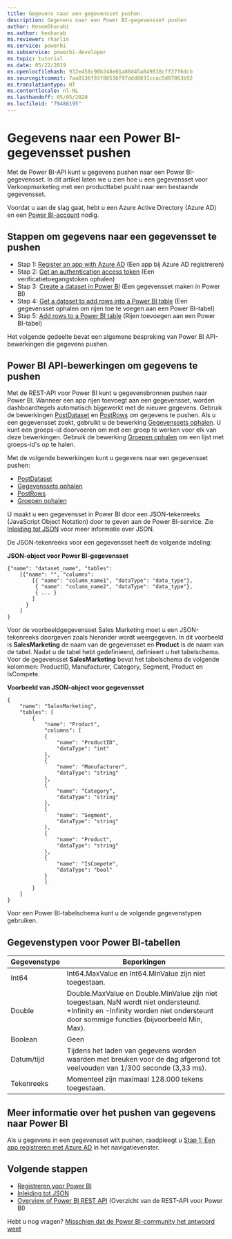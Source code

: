 ```yaml
---
title: Gegevens naar een gegevensset pushen
description: Gegevens naar een Power BI-gegevensset pushen
author: KesemSharabi
ms.author: kesharab
ms.reviewer: rkarlin
ms.service: powerbi
ms.subservice: powerbi-developer
ms.topic: tutorial
ms.date: 05/22/2019
ms.openlocfilehash: 932e458c90b248e01a88d45a849838cff27f6dcb
ms.sourcegitcommit: 7aa0136f93f88516f97ddd8031ccac5d07863b92
ms.translationtype: HT
ms.contentlocale: nl-NL
ms.lasthandoff: 05/05/2020
ms.locfileid: "79488195"
---
```

# <a name="push-data-into-a-power-bi-dataset"></a>Gegevens naar een Power BI-gegevensset pushen

Met de Power BI-API kunt u gegevens pushen naar een Power BI-gegevensset. In dit artikel laten we u zien hoe u een gegevensset voor Verkoopmarketing met een producttabel pusht naar een bestaande gegevensset.

Voordat u aan de slag gaat, hebt u een Azure Active Directory (Azure AD) en een [Power BI-account](../embedded/create-an-azure-active-directory-tenant.md) nodig.

## <a name="steps-to-push-data-into-a-dataset"></a>Stappen om gegevens naar een gegevensset te pushen

* Stap 1: [Register an app with Azure AD](../embedded/register-app.md) (Een app bij Azure AD registreren)
* Stap 2: [Get an authentication access token](walkthrough-push-data-get-token.md) (Een verificatietoegangstoken ophalen)
* Stap 3: [Create a dataset in Power BI](walkthrough-push-data-create-dataset.md) (Een gegevensset maken in Power BI)
* Stap 4: [Get a dataset to add rows into a Power BI table](walkthrough-push-data-get-datasets.md) (Een gegevensset ophalen om rijen toe te voegen aan een Power BI-tabel)
* Stap 5: [Add rows to a Power BI table](walkthrough-push-data-add-rows.md) (Rijen toevoegen aan een Power BI-tabel)

Het volgende gedeelte bevat een algemene bespreking van Power BI API-bewerkingen die gegevens pushen.

## <a name="power-bi-api-operations-to-push-data"></a>Power BI API-bewerkingen om gegevens te pushen

Met de REST-API voor Power BI kunt u gegevensbronnen pushen naar Power BI. Wanneer een app rijen toevoegt aan een gegevensset, worden dashboardtegels automatisch bijgewerkt met de nieuwe gegevens. Gebruik de bewerkingen [PostDataset](https://docs.microsoft.com/rest/api/power-bi/pushdatasets/datasets_postdataset) en [PostRows](https://docs.microsoft.com/rest/api/power-bi/pushdatasets/datasets_postrows) om gegevens te pushen. Als u een gegevensset zoekt, gebruikt u de bewerking [Gegevenssets ophalen](https://docs.microsoft.com/rest/api/power-bi/datasets/getdatasets). U kunt een groeps-id doorvoeren om met een groep te werken voor elk van deze bewerkingen. Gebruik de bewerking [Groepen ophalen](https://docs.microsoft.com/rest/api/power-bi/groups/getgroups) om een lijst met groeps-id's op te halen.

Met de volgende bewerkingen kunt u gegevens naar een gegevensset pushen:

* [PostDataset](https://docs.microsoft.com/rest/api/power-bi/pushdatasets/datasets_postdataset)
* [Gegevenssets ophalen](https://docs.microsoft.com/rest/api/power-bi/datasets/getdatasets)
* [PostRows](https://docs.microsoft.com/rest/api/power-bi/pushdatasets/datasets_postrows)
* [Groepen ophalen](https://docs.microsoft.com/rest/api/power-bi/groups/getgroups)

U maakt u een gegevensset in Power BI door een JSON-tekenreeks (JavaScript Object Notation) door te geven aan de Power BI-service. Zie [Inleiding tot JSON](https://json.org/) voor meer informatie over JSON.

De JSON-tekenreeks voor een gegevensset heeft de volgende indeling:

**JSON-object voor Power BI-gegevensset**

    {"name": "dataset_name", "tables":
        [{"name": "", "columns":
            [{ "name": "column_name1", "dataType": "data_type"},
             { "name": "column_name2", "dataType": "data_type"},
             { ... }
            ]
          }
        ]
    }

Voor de voorbeeldgegevensset Sales Marketing moet u een JSON-tekenreeks doorgeven zoals hieronder wordt weergegeven. In dit voorbeeld is **SalesMarketing** de naam van de gegevensset en **Product** is de naam van de tabel. Nadat u de tabel hebt gedefinieerd, definieert u het tabelschema. Voor de gegevensset **SalesMarketing** bevat het tabelschema de volgende kolommen: ProductID, Manufacturer, Category, Segment, Product en IsCompete.

**Voorbeeld van JSON-object voor gegevensset**

    {
        "name": "SalesMarketing",
        "tables": [
            {
                "name": "Product",
                "columns": [
                {
                    "name": "ProductID",
                    "dataType": "int"
                },
                {
                    "name": "Manufacturer",
                    "dataType": "string"
                },
                {
                    "name": "Category",
                    "dataType": "string"
                },
                {
                    "name": "Segment",
                    "dataType": "string"
                },
                {
                    "name": "Product",
                    "dataType": "string"
                },
                {
                    "name": "IsCompete",
                    "dataType": "bool"
                }
                ]
            }
        ]
    }

Voor een Power BI-tabelschema kunt u de volgende gegevenstypen gebruiken.

## <a name="power-bi-table-data-types"></a>Gegevenstypen voor Power BI-tabellen

| **Gegevenstype** | **Beperkingen** |
| --- | --- |
| Int64 |Int64.MaxValue en Int64.MinValue zijn niet toegestaan. |
| Double |Double.MaxValue en Double.MinValue zijn niet toegestaan. NaN wordt niet ondersteund. +Infinity en -Infinity worden niet ondersteunt door sommige functies (bijvoorbeeld Min, Max). |
| Boolean |Geen |
| Datum/tijd |Tijdens het laden van gegevens worden waarden met breuken voor de dag afgerond tot veelvouden van 1/300 seconde (3,33 ms). |
| Tekenreeks |Momenteel zijn maximaal 128.000 tekens toegestaan. |

## <a name="learn-more-about-pushing-data-into-power-bi"></a>Meer informatie over het pushen van gegevens naar Power BI

Als u gegevens in een gegevensset wilt pushen, raadpleegt u [Stap 1: Een app registreren met Azure AD](../embedded/register-app.md) in het navigatievenster.

## <a name="next-steps"></a>Volgende stappen

* [Registreren voor Power BI](../embedded/create-an-azure-active-directory-tenant.md)  
* [Inleiding tot JSON](https://json.org/)  
* [Overview of Power BI REST API](overview-of-power-bi-rest-api.md) (Overzicht van de REST-API voor Power BI)  

Hebt u nog vragen? [Misschien dat de Power BI-community het antwoord weet](https://community.powerbi.com/)